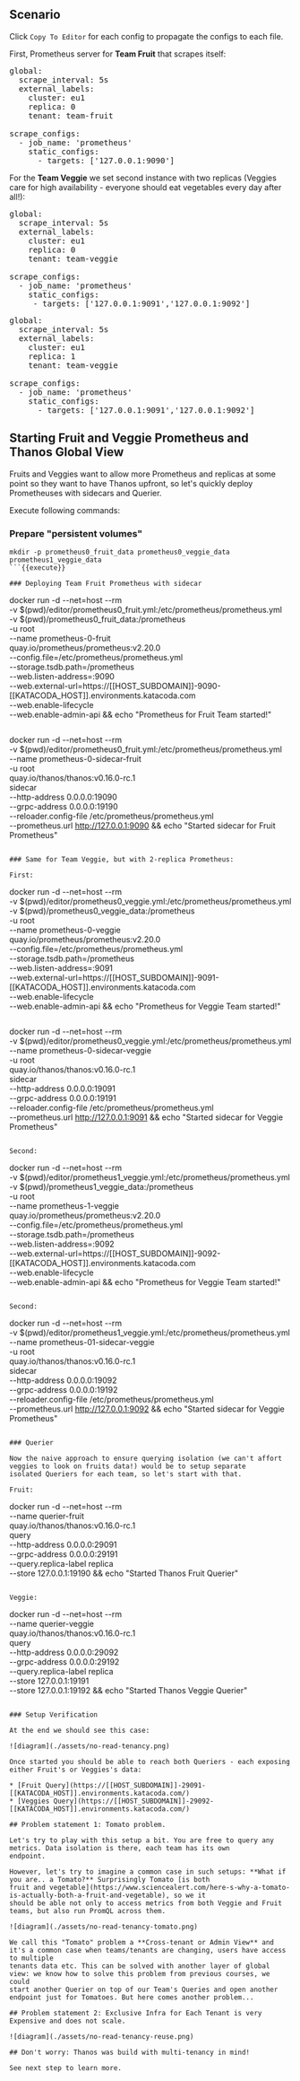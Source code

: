 ## Scenario

Click `Copy To Editor` for each config to propagate the configs to each file.

First, Prometheus server for **Team Fruit** that scrapes itself:

<pre class="file" data-filename="prometheus0_fruit.yml" data-target="replace">
global:
  scrape_interval: 5s
  external_labels:
    cluster: eu1
    replica: 0
    tenant: team-fruit 

scrape_configs:
  - job_name: 'prometheus'
    static_configs:
      - targets: ['127.0.0.1:9090']
</pre>

For the **Team Veggie** we set second instance with two replicas (Veggies care for high availability - everyone should eat vegetables every day after all!):

<pre class="file" data-filename="prometheus0_veggie.yml" data-target="replace">
global:
  scrape_interval: 5s
  external_labels:
    cluster: eu1
    replica: 0
    tenant: team-veggie 

scrape_configs:
  - job_name: 'prometheus'
    static_configs:
     - targets: ['127.0.0.1:9091','127.0.0.1:9092']
</pre>


<pre class="file" data-filename="prometheus1_veggie.yml" data-target="replace">
global:
  scrape_interval: 5s
  external_labels:
    cluster: eu1
    replica: 1
    tenant: team-veggie 

scrape_configs:
  - job_name: 'prometheus'
    static_configs:
      - targets: ['127.0.0.1:9091','127.0.0.1:9092']
</pre>

## Starting Fruit and Veggie Prometheus and Thanos Global View 

Fruits and Veggies want to allow more Prometheus and replicas at some point so they want to have Thanos upfront, so let's quickly 
deploy Prometheuses with sidecars and Querier.

Execute following commands:

### Prepare "persistent volumes"

```
mkdir -p prometheus0_fruit_data prometheus0_veggie_data prometheus1_veggie_data
```{{execute}}

### Deploying Team Fruit Prometheus with sidecar

```
docker run -d --net=host --rm \
    -v $(pwd)/editor/prometheus0_fruit.yml:/etc/prometheus/prometheus.yml \
    -v $(pwd)/prometheus0_fruit_data:/prometheus \
    -u root \
    --name prometheus-0-fruit \
    quay.io/prometheus/prometheus:v2.20.0 \
    --config.file=/etc/prometheus/prometheus.yml \
    --storage.tsdb.path=/prometheus \
    --web.listen-address=:9090 \
    --web.external-url=https://[[HOST_SUBDOMAIN]]-9090-[[KATACODA_HOST]].environments.katacoda.com \
    --web.enable-lifecycle \
    --web.enable-admin-api && echo "Prometheus for Fruit Team started!"
```{{execute}}

```
docker run -d --net=host --rm \
    -v $(pwd)/editor/prometheus0_fruit.yml:/etc/prometheus/prometheus.yml \
    --name prometheus-0-sidecar-fruit \
    -u root \
    quay.io/thanos/thanos:v0.16.0-rc.1 \
    sidecar \
    --http-address 0.0.0.0:19090 \
    --grpc-address 0.0.0.0:19190 \
    --reloader.config-file /etc/prometheus/prometheus.yml \
    --prometheus.url http://127.0.0.1:9090 && echo "Started sidecar for Fruit Prometheus"
```{{execute}}

### Same for Team Veggie, but with 2-replica Prometheus:

First: 

```
docker run -d --net=host --rm \
    -v $(pwd)/editor/prometheus0_veggie.yml:/etc/prometheus/prometheus.yml \
    -v $(pwd)/prometheus0_veggie_data:/prometheus \
    -u root \
    --name prometheus-0-veggie \
    quay.io/prometheus/prometheus:v2.20.0 \
    --config.file=/etc/prometheus/prometheus.yml \
    --storage.tsdb.path=/prometheus \
    --web.listen-address=:9091 \
    --web.external-url=https://[[HOST_SUBDOMAIN]]-9091-[[KATACODA_HOST]].environments.katacoda.com \
    --web.enable-lifecycle \
    --web.enable-admin-api && echo "Prometheus for Veggie Team started!"
```{{execute}}

```
docker run -d --net=host --rm \
    -v $(pwd)/editor/prometheus0_veggie.yml:/etc/prometheus/prometheus.yml \
    --name prometheus-0-sidecar-veggie \
    -u root \
    quay.io/thanos/thanos:v0.16.0-rc.1 \
    sidecar \
    --http-address 0.0.0.0:19091 \
    --grpc-address 0.0.0.0:19191 \
    --reloader.config-file /etc/prometheus/prometheus.yml \
    --prometheus.url http://127.0.0.1:9091 && echo "Started sidecar for Veggie Prometheus"
```{{execute}}

Second:
```
docker run -d --net=host --rm \
    -v $(pwd)/editor/prometheus1_veggie.yml:/etc/prometheus/prometheus.yml \
    -v $(pwd)/prometheus1_veggie_data:/prometheus \
    -u root \
    --name prometheus-1-veggie \
    quay.io/prometheus/prometheus:v2.20.0 \
    --config.file=/etc/prometheus/prometheus.yml \
    --storage.tsdb.path=/prometheus \
    --web.listen-address=:9092 \
    --web.external-url=https://[[HOST_SUBDOMAIN]]-9092-[[KATACODA_HOST]].environments.katacoda.com \
    --web.enable-lifecycle \
    --web.enable-admin-api && echo "Prometheus for Veggie Team started!"
```{{execute}}

Second:

```
docker run -d --net=host --rm \
    -v $(pwd)/editor/prometheus1_veggie.yml:/etc/prometheus/prometheus.yml \
    --name prometheus-01-sidecar-veggie \
    -u root \
    quay.io/thanos/thanos:v0.16.0-rc.1 \
    sidecar \
    --http-address 0.0.0.0:19092 \
    --grpc-address 0.0.0.0:19192 \
    --reloader.config-file /etc/prometheus/prometheus.yml \
    --prometheus.url http://127.0.0.1:9092 && echo "Started sidecar for Veggie Prometheus"
```{{execute}}

### Querier

Now the naive approach to ensure querying isolation (we can't affort veggies to look on fruits data!) would be to setup separate
isolated Queriers for each team, so let's start with that.

Fruit: 

```
docker run -d --net=host --rm \
    --name querier-fruit \
    quay.io/thanos/thanos:v0.16.0-rc.1 \
    query \
    --http-address 0.0.0.0:29091 \
    --grpc-address 0.0.0.0:29191 \
    --query.replica-label replica \
    --store 127.0.0.1:19190 && echo "Started Thanos Fruit Querier"
```{{execute}}

Veggie:

```
docker run -d --net=host --rm \
    --name querier-veggie \
    quay.io/thanos/thanos:v0.16.0-rc.1 \
    query \
    --http-address 0.0.0.0:29092 \
    --grpc-address 0.0.0.0:29192 \
    --query.replica-label replica \
    --store 127.0.0.1:19191 \
    --store 127.0.0.1:19192 && echo "Started Thanos Veggie Querier"
```{{execute}}

### Setup Verification

At the end we should see this case:

![diagram](./assets/no-read-tenancy.png)

Once started you should be able to reach both Queriers - each exposing either Fruit's or Veggies's data:

* [Fruit Query](https://[[HOST_SUBDOMAIN]]-29091-[[KATACODA_HOST]].environments.katacoda.com/)
* [Veggies Query](https://[[HOST_SUBDOMAIN]]-29092-[[KATACODA_HOST]].environments.katacoda.com/)

## Problem statement 1: Tomato problem.

Let's try to play with this setup a bit. You are free to query any metrics. Data isolation is there, each team has its own 
endpoint. 

However, let's try to imagine a common case in such setups: **What if you are.. a Tomato?** Surprisingly Tomato [is both
fruit and vegetable](https://www.sciencealert.com/here-s-why-a-tomato-is-actually-both-a-fruit-and-vegetable), so we it 
should be able not only to access metrics from both Veggie and Fruit teams, but also run PromQL across them.

![diagram](./assets/no-read-tenancy-tomato.png)

We call this "Tomato" problem a **Cross-tenant or Admin View** and it's a common case when teams/tenants are changing, users have access to multiple   
tenants data etc. This can be solved with another layer of global view: we know how to solve this problem from previous courses, we could
start another Querier on top of our Team's Queries and open another endpoint just for Tomatoes. But here comes another problem...

## Problem statement 2: Exclusive Infra for Each Tenant is very Expensive and does not scale.

![diagram](./assets/no-read-tenancy-reuse.png)

## Don't worry: Thanos was build with multi-tenancy in mind!

See next step to learn more.
